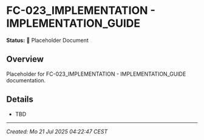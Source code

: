 # FC-023_IMPLEMENTATION - IMPLEMENTATION_GUIDE

**Status:** 🚧 Placeholder Document

## Overview
Placeholder for FC-023_IMPLEMENTATION - IMPLEMENTATION_GUIDE documentation.

## Details
- TBD

---
*Created: Mo 21 Jul 2025 04:22:47 CEST*
